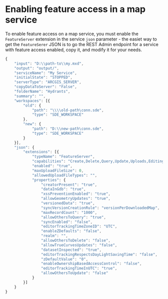 # Enabling feature access in a map service

To enable feature access on a map service, you must enable the `FeatureServer` 
extension in the service `json` parameter - the easiet way to get the 
`FeatureSerer` JSON is to go the REST Admin endpoint for a service with 
feature access enabled, copy it, and modify it for your needs.


```` javascript
{
    "input": "D:\\path-to\\my.mxd",
    "output": "output/",
    "serviceName": "My Service",
    "initialState": "STOPPED",
    "serverType": "ARCGIS_SERVER",
    "copyDataToServer": "False",
    "folderName": "Hydrants",
    "summary": "",
    "workspaces": [{
        "old": {
            "path": "\\\\old-path\conn.sde",
            "type": "SDE_WORKSPACE"
        },
        "new": {
            "path": "D:\\new-path\conn.sde",
            "type": "SDE_WORKSPACE"
        }
    }],
    "json": {
        "extensions": [{
            "typeName": "FeatureServer",
            "capabilities": "Create,Delete,Query,Update,Uploads,Editing",
            "enabled": "true",
            "maxUploadFileSize": 0,
            "allowedUploadFileTypes": "",
            "properties": {
                "creatorPresent": "true",
                "dataInGdb": "true",
                "xssPreventionEnabled": "true",
                "allowGeometryUpdates": "true",
                "versionedData": "true",
                "syncVersionCreationRule": "versionPerDownloadedMap",
                "maxRecordCount": "1000",
                "allowOthersToQuery": "true",
                "syncEnabled": "false",
                "editorTrackingTimeZoneID": "UTC",
                "enableZDefaults": "false",
                "realm": "",
                "allowOthersToDelete": "false",
                "allowTrueCurvesUpdates": "false",
                "datasetInspected": "true",
                "editorTrackingRespectsDayLightSavingTime": "false",
                "zDefaultValue": "0",
                "enableOwnershipBasedAccessControl": "false",
                "editorTrackingTimeInUTC": "true",
                "allowOthersToUpdate": "false"
            }
        }]
    }
}
````